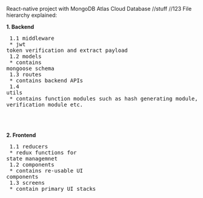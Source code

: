 
React-native project with MongoDB Atlas Cloud Database
//stuff
//123
File hierarchy explained: 

**1. Backend** <br>
     <pre> 1.1 middleware <br>
          * jwt token verification and extract payload <br>
     1.2 models <br>
          * contains mongoose schema <br>
     1.3 routes <br>
          * contains backend APIs <br>
     1.4 utils <br>
          * contains function modules such as hash generating module, verification module etc.<br>
     </pre>
<br>
<br>
**2. Frontend** <br>
     <pre> 1.1 reducers <br>
          * redux functions for state managemnet<br>
      1.2 components <br>
          * contains re-usable UI components<br>
      1.3 screens<br>
          * contain primary UI stacks<br>
     </pre>
